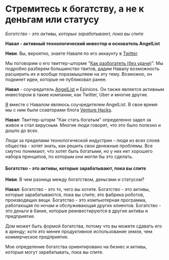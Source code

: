 # Стремитесь к богатству, а не к деньгам или статусу
_Богатство - это активы, которые зарабатывают, пока вы спите_

**Навал - активный технологический инвестор и основатель AngelList**

**Ниви**: Вы, вероятно, знаете Наваля по его аккаунту в [Twitter](https://twitter.com/naval).

Мы поговорим о его твиттер-шторме "[Как разбогатеть (без удачи)](https://twitter.com/naval/status/1002103360646823936)". 
Мы подробно разберем большинство твитов, дадим Навалу возможность 
расширить их и вообще поразмышляем на эту тему. Возможно, он подкинет 
идеи, которые не публиковал ранее.

**Навал** - соучредитель [AngelList](http://angel.co/) и Epinions. Он также является активным 
инвестором в такие компании, как Twitter, Uber и многие другие.

[Я](http://twitter.com/nivi) вместе с Навалом являюсь соучредителем AngelList. В свое время мы 
с ним были соавторами блога [Venture Hacks](http://venturehacks.com/).

**Навал**: Твиттер-шторм "Как стать богатым" определенно задел за 
живое и стал вирусным. Многие люди говорят, что это было полезно и дошло до всех.

Люди за пределами технологической индустрии - люди из всех слоев 
общества - хотят знать, как решить свои денежные проблемы. 
Все смутно понимают, что хотят быть богатыми, но у них нет 
хорошего набора принципов, по которым они могли бы это сделать.

#### Богатство - это активы, которые зарабатывают, пока вы спите

**Ниви**: В чем разница между богатством, деньгами и статусом?

**Навал**: Богатство - это то, чего вы хотите. Богатство - это 
активы, которые зарабатываются, пока вы спите; это фабрика роботов, 
производящих вещи. Богатство - это компьютерная программа, работающая 
по ночам и обслуживающая других клиентов. Богатство - это деньги 
в банке, которые реинвестируются в другие активы и предприятия.

Дом может быть формой богатства, потому что вы можете сдавать его 
в аренду; хотя это менее продуктивное использование земли, чем 
коммерческое предприятие.

Мое определение богатства ориентировано на бизнес и активы, 
которые могут зарабатывать, пока вы спите.
